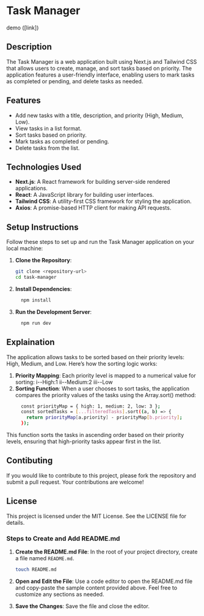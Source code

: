 # Task Manager
demo ([link])
## Description

The Task Manager is a web application built using Next.js and Tailwind CSS that allows users to create, manage, and sort tasks based on priority. The application features a user-friendly interface, enabling users to mark tasks as completed or pending, and delete tasks as needed.

## Features

- Add new tasks with a title, description, and priority (High, Medium, Low).
- View tasks in a list format.
- Sort tasks based on priority.
- Mark tasks as completed or pending.
- Delete tasks from the list.

## Technologies Used

- **Next.js**: A React framework for building server-side rendered applications.
- **React**: A JavaScript library for building user interfaces.
- **Tailwind CSS**: A utility-first CSS framework for styling the application.
- **Axios**: A promise-based HTTP client for making API requests.

## Setup Instructions

Follow these steps to set up and run the Task Manager application on your local machine:

1. **Clone the Repository**:
   ```bash
   git clone <repository-url>
   cd task-manager
2. **Install Dependencies**:
   ```bash
     npm install
3. **Run the Development Server**:
   ```bash
     npm run dev

## Explaination
The application allows tasks to be sorted based on their priority levels: High, Medium, and Low. Here’s how the sorting logic works:
1. **Priority Mapping**: Each priority level is mapped to a numerical value for sorting: i--High:1 ii--Medium:2 iii--Low
2. **Sorting Function**: When a user chooses to sort tasks, the application compares the priority values of the tasks using the Array.sort() method:
    ```bash
      const priorityMap = { high: 1, medium: 2, low: 3 };
      const sortedTasks = [...filteredTasks].sort((a, b) => {
        return priorityMap[a.priority] - priorityMap[b.priority];
      });
This function sorts the tasks in ascending order based on their priority levels, ensuring that high-priority tasks appear first in the list.

## Contibuting
If you would like to contribute to this project, please fork the repository and submit a pull request. Your contributions are welcome!

## License
This project is licensed under the MIT License. See the LICENSE file for details.
### Steps to Create and Add README.md

1. **Create the README.md File**:
   In the root of your project directory, create a file named `README.md`.

   ```bash
   touch README.md
2. **Open and Edit the File**:
   Use a code editor to open the README.md file and copy-paste the sample content provided above. Feel free to customize any sections as needed.
3. **Save the Changes**: Save the file and close the editor.


